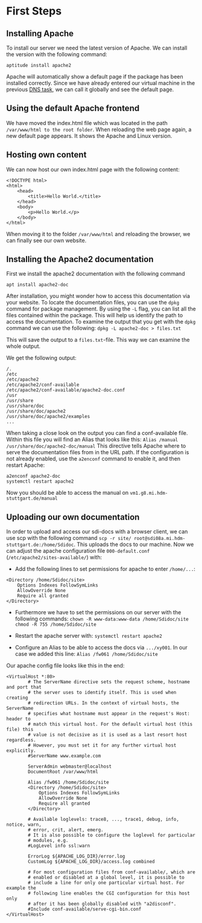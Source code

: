# First Steps

## Installing Apache

To install our server we need the latest version of Apache. We can install the version with the following command:

`aptitude install apache2`

Apache will automatically show a default page if the package has been installed correctly. Since we have already entered our virtual machine in the previous [DNS task](/dns/transfer-dns-configurations), we can call it globally and see the default page.

## Using the default Apache frontend

We have moved the index.html file which was located in the path `/var/www/html to the root folder`. When reloading the web page again, a new default page appears. It shows the Apache and Linux version.

## Hosting own content

We can now host our own index.html page with the following content:

```ssh
<!DOCTYPE html>
<html>
    <head>
        <title>Hello World.</title>
    </head>
    <body>
        <p>Hello World.</p>
    </body>
</html>
```

When moving it to the folder `/var/www/html` and reloading the browser, we can finally see our own website.

## Installing the Apache2 documentation

First we install the apache2 documentation with the following command

```ssh
apt install apache2-doc
```

After installation, you might wonder how to access this documentation via your website. 
To locate the documentation files, you can use the `dpkg` command for package management. By using the `-L` flag, you can list all the files contained within the package. This will help us identify the path to access the documentation. To examine the output that you get with the `dpkg` command we can use the following:
`dpkg -L apache2-doc > files.txt`

This will save the output to a `files.txt`-file. This way we can examine the whole output.

We get the following output:

```ssh
/.
/etc
/etc/apache2
/etc/apache2/conf-available
/etc/apache2/conf-available/apache2-doc.conf
/usr
/usr/share
/usr/share/doc
/usr/share/doc/apache2
/usr/share/doc/apache2/examples
...
```

When taking a close look on the output you can find a conf-available file.
Within this file you will find an Alias that looks like this: `Alias /manual /usr/share/doc/apache2-doc/manual`
This directive tells Apache where to serve the documentation files from in the URL path.
If the configuration is not already enabled, use the `a2enconf` command to enable it, and then restart Apache:

```ssh
a2enconf apache2-doc
systemctl restart apache2
```

Now you should be able to access the manual on `vm1.g8.mi.hdm-stuttgart.de/manual`

## Uploading our own documentation

In order to upload and access our sdi-docs with a browser client, we can use scp with the following command `scp -r site/ root@sdi08a.mi.hdm-stuttgart.de:/home/Sdidoc`.
This uploads the docs to our machine. Now we can adjust the apache configuration file `000-default.conf` (`/etc/apache2/sites-available/`) with:

- Add the following lines to set permissions for apache to enter `/home/...`:

```ssh
<Directory /home/Sdidoc/site>
    Options Indexes FollowSymLinks
    AllowOverride None
    Require all granted
</Directory>
```

- Furthermore we have to set the permissions on our server with the following commands:
  `chown -R www-data:www-data /home/Sdidoc/site`
  `chmod -R 755 /home/Sdidoc/site`

- Restart the apache server with: `systemctl restart apache2`
- Configure an Alias to be able to access the docs via `.../xy001`. In our case we added this line: `Alias /fw061 /home/Sdidoc/site`

Our apache config file looks like this in the end:

```ssh
<VirtualHost *:80>
        # The ServerName directive sets the request scheme, hostname and port that
        # the server uses to identify itself. This is used when creating
        # redirection URLs. In the context of virtual hosts, the ServerName
        # specifies what hostname must appear in the request's Host: header to
        # match this virtual host. For the default virtual host (this file) this
        # value is not decisive as it is used as a last resort host regardless.
        # However, you must set it for any further virtual host explicitly.
        #ServerName www.example.com

        ServerAdmin webmaster@localhost
        DocumentRoot /var/www/html

        Alias /fw061 /home/Sdidoc/site
        <Directory /home/Sdidoc/site>
            Options Indexes FollowSymLinks
            AllowOverride None
            Require all granted
        </Directory>

        # Available loglevels: trace8, ..., trace1, debug, info, notice, warn,
        # error, crit, alert, emerg.
        # It is also possible to configure the loglevel for particular
        # modules, e.g.
        #LogLevel info ssl:warn

        ErrorLog ${APACHE_LOG_DIR}/error.log
        CustomLog ${APACHE_LOG_DIR}/access.log combined

        # For most configuration files from conf-available/, which are
        # enabled or disabled at a global level, it is possible to
        # include a line for only one particular virtual host. For example the
        # following line enables the CGI configuration for this host only
        # after it has been globally disabled with "a2disconf".
        #Include conf-available/serve-cgi-bin.conf
</VirtualHost>
```

